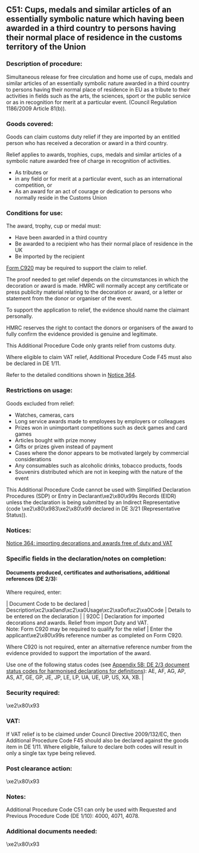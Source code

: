 C51: Cups, medals and similar articles of an essentially symbolic nature which having been awarded in a third country to persons having their normal place of residence in the customs territory of the Union
-------------------------------------------------------------------------------------------------------------------------------------------------------------------------------------------------------------

### Description of procedure:

Simultaneous release for free circulation and home use of cups, medals and similar articles of an essentially symbolic nature awarded in a third country to persons having their normal place of residence in EU as a tribute to their activities in fields such as the arts, the sciences, sport or the public service or as in recognition for merit at a particular event. (Council Regulation 1186/2009 Article 81(b)).

### Goods covered:

Goods can claim customs duty relief if they are imported by an entitled person who has received a decoration or award in a third country.

Relief applies to awards, trophies, cups, medals and similar articles of a symbolic nature awarded free of charge in recognition of activities.

 * As tributes or
 * in any field or for merit at a particular event, such as an international competition, or
 * As an award for an act of courage or dedication to persons who normally reside in the Customs Union

### Conditions for use:

The award, trophy, cup or medal must:

 * Have been awarded in a third country
 * Be awarded to a recipient who has their normal place of residence in the UK
 * Be imported by the recipient

[Form C920](https://www.gov.uk/guidance/pay-no-import-duty-and-vat-when-importing-decorations-and-awards) may be required to support the claim to relief.

The proof needed to get relief depends on the circumstances in which the decoration or award is made. HMRC will normally accept any certificate or press publicity material relating to the decoration or award, or a letter or statement from the donor or organiser of the event.

To support the application to relief, the evidence should name the claimant personally.

HMRC reserves the right to contact the donors or organisers of the award to fully confirm the evidence provided is genuine and legitimate.

This Additional Procedure Code only grants relief from customs duty.

Where eligible to claim VAT relief, Additional Procedure Code F45 must also be declared in DE 1/11.

Refer to the detailed conditions shown in [Notice 364](https://www.gov.uk/government/publications/notice-364-importing-decorations-and-awards-free-of-duty-and-vat/notice-364-importing-decorations-and-awards-free-of-duty-and-vat).

### Restrictions on usage:

Goods excluded from relief:

 * Watches, cameras, cars
 * Long service awards made to employees by employers or colleagues
 * Prizes won in unimportant competitions such as deck games and card games
 * Articles bought with prize money
 * Gifts or prizes given instead of payment
 * Cases where the donor appears to be motivated largely by commercial considerations
 * Any consumables such as alcoholic drinks, tobacco products, foods
 * Souvenirs distributed which are not in keeping with the nature of the event

This Additional Procedure Code cannot be used with Simplified Declaration Procedures (SDP) or Entry in Declarant\xe2\x80\x99s Records (EIDR) unless the declaration is being submitted by an Indirect Representative (code \xe2\x80\x983\xe2\x80\x99 declared in DE 3/21 (Representative Status)).

### Notices:

[Notice 364: importing decorations and awards free of duty and VAT](https://www.gov.uk/government/publications/notice-364-importing-decorations-and-awards-free-of-duty-and-vat/notice-364-importing-decorations-and-awards-free-of-duty-and-vat)

### Specific fields in the declaration/notes on completion:

#### Documents produced, certificates and authorisations, additional references (DE 2/3):

Where required, enter:



  |  Document Code to be declared |  Description\xc2\xa0and\xc2\xa0Usage\xc2\xa0of\xc2\xa0Code |  Details to be entered on the declaration | 
   |  920C |  Declaration for imported decorations and awards. Relief from import Duty and VAT.  
Note: Form C920 may be required to qualify for the relief |  Enter the applicant\xe2\x80\x99s reference number as completed on Form C920.  
  
Where C920 is not required, enter an alternative reference number from the evidence provided to support the importation of the award.  
  
Use one of the following status codes (see [Appendix 5B: DE 2/3 document status codes for harmonised declarations for definitions](https://www.gov.uk/guidance/data-element-23-document-status-codes-of-the-customs-declaration-service-cds)): AE, AF, AG, AP, AS, AT, GE, GP, JE, JP, LE, LP, UA, UE, UP, US, XA, XB. | 
 
### Security required:

\xe2\x80\x93

### VAT:

If VAT relief is to be claimed under Council Directive 2009/132/EC, then Additional Procedure Code F45 should also be declared against the goods item in DE 1/11. Where eligible, failure to declare both codes will result in only a single tax type being relieved.

### Post clearance action:

\xe2\x80\x93

### Notes:

Additional Procedure Code C51 can only be used with Requested and Previous Procedure Code (DE 1/10): 4000, 4071, 4078.

### Additional documents needed:

\xe2\x80\x93

